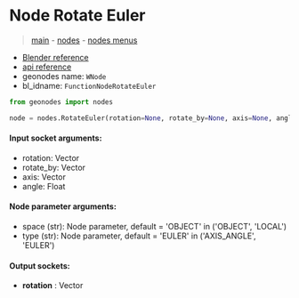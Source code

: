 # Node Rotate Euler

> [main](../structure.md) - [nodes](nodes.md) - [nodes menus](nodes_menus.md)

- [Blender reference](https://docs.blender.org/manual/en/latest/modeling/geometry_nodes/utilities/rotate_euler.html)
- [api reference](https://docs.blender.org/api/current/bpy.types.FunctionNodeRotateEuler.html)
- geonodes name: `WNode`
- bl_idname: `FunctionNodeRotateEuler`

```python
from geonodes import nodes

node = nodes.RotateEuler(rotation=None, rotate_by=None, axis=None, angle=None, space='OBJECT', type='EULER')
```

#### Input socket arguments:

- rotation: Vector
- rotate_by: Vector
- axis: Vector
- angle: Float

#### Node parameter arguments:

- space (str): Node parameter, default = 'OBJECT' in ('OBJECT', 'LOCAL')
- type (str): Node parameter, default = 'EULER' in ('AXIS_ANGLE', 'EULER')

#### Output sockets:

- **rotation** : Vector

